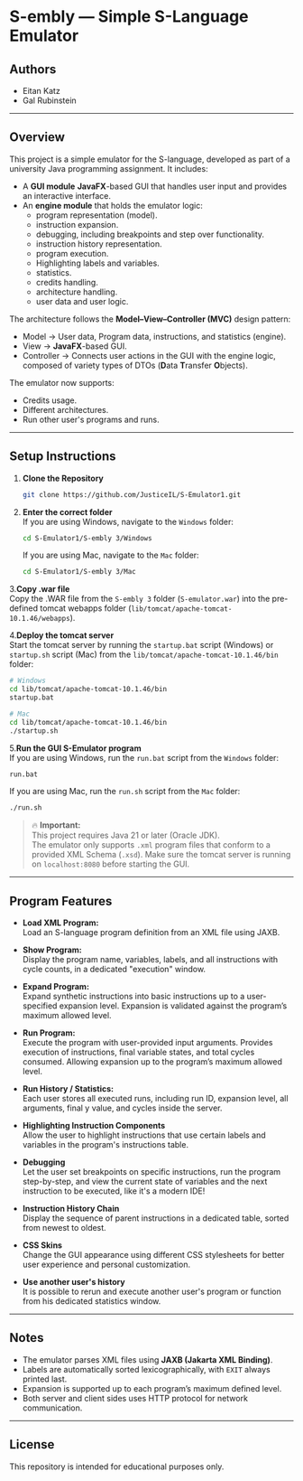 # S-embly — Simple S-Language Emulator

## Authors

- Eitan Katz
- Gal Rubinstein

---

## Overview

This project is a simple emulator for the S-language, developed as part of a university Java programming assignment. It includes:

- A **GUI module** **JavaFX**-based GUI that handles user input and provides an interactive interface.
- An **engine module** that holds the emulator logic:
  - program representation (model).
  - instruction expansion.
  - debugging, including breakpoints and step over functionality.
  - instruction history representation.
  - program execution.
  - Highlighting labels and variables.
  - statistics.
  - credits handling.
  - architecture handling.
  - user data and user logic.

The architecture follows the **Model–View–Controller (MVC)** design pattern:
  - Model → User data, Program data, instructions, and statistics (engine).
  - View → **JavaFX**-based GUI.
  - Controller → Connects user actions in the GUI with the engine logic, composed of variety types of DTOs (**D**ata **T**ransfer **O**bjects).

The emulator now supports:
- Credits usage.
- Different architectures.
- Run other user's programs and runs.

---

## Setup Instructions

1. **Clone the Repository**  
   ```bash
   git clone https://github.com/JusticeIL/S-Emulator1.git
   ```
   
2. **Enter the correct folder**  
   If you are using Windows, navigate to the `Windows` folder:
   ```bash
   cd S-Emulator1/S-embly 3/Windows
   ```  
   If you are using Mac, navigate to the `Mac` folder:
   ```bash
   cd S-Emulator1/S-embly 3/Mac
   ```

3.**Copy .war file**  
   Copy the .WAR file from the `S-embly 3` folder (`S-emulator.war`) into the pre-defined tomcat webapps folder (`lib/tomcat/apache-tomcat-10.1.46/webapps`).

4.**Deploy the tomcat server**  
   Start the tomcat server by running the `startup.bat` script (Windows) or `startup.sh` script (Mac) from the `lib/tomcat/apache-tomcat-10.1.46/bin` folder:  
   ```bash
   # Windows
   cd lib/tomcat/apache-tomcat-10.1.46/bin
   startup.bat

   # Mac
   cd lib/tomcat/apache-tomcat-10.1.46/bin
   ./startup.sh
   ```

5.**Run the GUI S-Emulator program**  
   If you are using Windows, run the `run.bat` script from the `Windows` folder:
   ```bash
   run.bat
   ```  
   If you are using Mac, run the `run.sh` script from the `Mac` folder:
   ```bash
   ./run.sh
   ```

> 🔥 **Important:**  
> This project requires Java 21 or later (Oracle JDK).  
> The emulator only supports `.xml` program files that conform to a provided XML Schema (`.xsd`).
> Make sure the tomcat server is running on `localhost:8080` before starting the GUI.

---

## Program Features

- **Load XML Program:**  
  Load an S-language program definition from an XML file using JAXB.

- **Show Program:**  
  Display the program name, variables, labels, and all instructions with cycle counts, in a dedicated "execution" window.

- **Expand Program:**  
  Expand synthetic instructions into basic instructions up to a user-specified expansion level.
  Expansion is validated against the program’s maximum allowed level.

- **Run Program:**  
  Execute the program with user-provided input arguments.
  Provides execution of instructions, final variable states, and total cycles consumed.
  Allowing expansion up to the program’s maximum allowed level.
  
- **Run History / Statistics:**  
  Each user stores all executed runs, including run ID, expansion level, all arguments, final y value, and cycles inside the server.
  
- **Highlighting Instruction Components**  
  Allow the user to highlight instructions that use certain labels and variables in the program's instructions table.

- **Debugging**  
  Let the user set breakpoints on specific instructions, run the program step-by-step, and view the current state of variables and the next instruction to be executed,
  like it's a modern IDE!

- **Instruction History Chain**  
    Display the sequence of parent instructions in a dedicated table, sorted from newest to oldest.

- **CSS Skins**  
    Change the GUI appearance using different CSS stylesheets for better user experience and personal customization.

- **Use another user's history**  
  It is possible to rerun and execute another user's program or function from his dedicated statistics window.

---

## Notes

- The emulator parses XML files using **JAXB (Jakarta XML Binding)**.
- Labels are automatically sorted lexicographically, with `EXIT` always printed last.
- Expansion is supported up to each program’s maximum defined level.
- Both server and client sides uses HTTP protocol for network communication.

---

## License

This repository is intended for educational purposes only.
